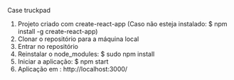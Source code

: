 Case truckpad

1. Projeto criado com create-react-app
 (Caso não esteja instalado: $ npm install -g create-react-app)
2. Clonar o repositório para a máquina local
3. Entrar no repositório
4. Reinstalar o node_modules: $ sudo npm install
5. Iniciar a aplicação: $ npm start
6. Aplicação em : http://localhost:3000/
